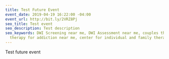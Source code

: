 ```yaml
---
title: Test Future Event
event_date: 2019-04-19 16:22:00 -04:00
event_url: http://bit.ly/2VRZ8Pj
seo_title: Test event
seo_description: Test description
seo_keywords: DWI Screening near me, DWI Assessment near me, couples therapy ny, family
  therapy for addiction near me, center for individual and family therapy
---
```


Test future event
